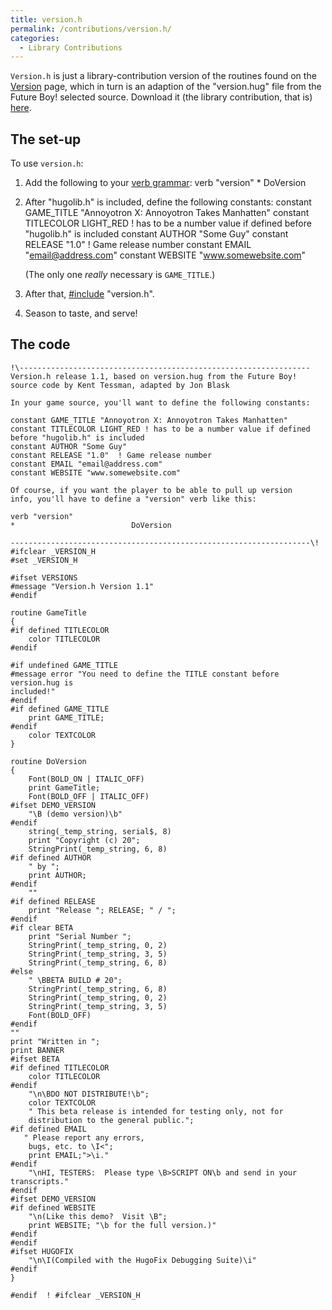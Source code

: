 ```yaml
---
title: version.h
permalink: /contributions/version.h/
categories: 
  - Library Contributions
---
```


`Version.h` is just a library-contribution version of the routines found
on the [Version](Version) page, which in turn is an adaption
of the "version.hug" file from the Future Boy! selected source. Download
it (the library contribution, that is)
[here](http://roody.gerynarsabode.org/hbe/version.h). 

## The set-up

To use `version.h`:

1.  Add the following to your [verb grammar](Grammar):
        verb "version"
        *                          DoVersion
2.  After "hugolib.h" is included, define the following constants:
        constant GAME_TITLE "Annoyotron X: Annoyotron Takes Manhatten"
        constant TITLECOLOR LIGHT_RED ! has to be a number value if defined before "hugolib.h" is included
        constant AUTHOR "Some Guy"
        constant RELEASE "1.0"  ! Game release number
        constant EMAIL "email@address.com"
        constant WEBSITE "www.somewebsite.com"

    (The only one *really* necessary is `GAME_TITLE`.)
3.  After that, [\#include](Include) "version.h".
4.  Season to taste, and serve!

## The code

    !\-----------------------------------------------------------------
    Version.h release 1.1, based on version.hug from the Future Boy!
    source code by Kent Tessman, adapted by Jon Blask

    In your game source, you'll want to define the following constants:

    constant GAME_TITLE "Annoyotron X: Annoyotron Takes Manhatten"
    constant TITLECOLOR LIGHT_RED ! has to be a number value if defined before "hugolib.h" is included
    constant AUTHOR "Some Guy"
    constant RELEASE "1.0"  ! Game release number
    constant EMAIL "email@address.com"
    constant WEBSITE "www.somewebsite.com"

    Of course, if you want the player to be able to pull up version
    info, you'll have to define a "version" verb like this:

    verb "version"
    *                          DoVersion

    -------------------------------------------------------------------\!
    #ifclear _VERSION_H
    #set _VERSION_H

    #ifset VERSIONS
    #message "Version.h Version 1.1"
    #endif

    routine GameTitle
    {
    #if defined TITLECOLOR
        color TITLECOLOR
    #endif

    #if undefined GAME_TITLE
    #message error "You need to define the TITLE constant before version.hug is
    included!"
    #endif
    #if defined GAME_TITLE
        print GAME_TITLE;
    #endif
        color TEXTCOLOR
    }

    routine DoVersion
    {
        Font(BOLD_ON | ITALIC_OFF)
        print GameTitle;
        Font(BOLD_OFF | ITALIC_OFF)
    #ifset DEMO_VERSION
        "\B (demo version)\b"
    #endif
        string(_temp_string, serial$, 8)
        print "Copyright (c) 20";
        StringPrint(_temp_string, 6, 8)
    #if defined AUTHOR
        " by ";
        print AUTHOR;
    #endif
        ""
    #if defined RELEASE
        print "Release "; RELEASE; " / ";
    #endif
    #if clear BETA
        print "Serial Number ";
        StringPrint(_temp_string, 0, 2)
        StringPrint(_temp_string, 3, 5)
        StringPrint(_temp_string, 6, 8)
    #else
        " \BBETA BUILD # 20";
        StringPrint(_temp_string, 6, 8)
        StringPrint(_temp_string, 0, 2)
        StringPrint(_temp_string, 3, 5)
        Font(BOLD_OFF)
    #endif
    ""
    print "Written in ";
    print BANNER
    #ifset BETA
    #if defined TITLECOLOR
        color TITLECOLOR
    #endif
        "\n\BDO NOT DISTRIBUTE!\b";
        color TEXTCOLOR
        " This beta release is intended for testing only, not for
        distribution to the general public.";
    #if defined EMAIL
       " Please report any errors,
        bugs, etc. to \I<";
        print EMAIL;">\i."
    #endif
        "\nHI, TESTERS:  Please type \B>SCRIPT ON\b and send in your transcripts."
    #endif
    #ifset DEMO_VERSION
    #if defined WEBSITE
        "\n(Like this demo?  Visit \B";
        print WEBSITE; "\b for the full version.)"
    #endif
    #endif
    #ifset HUGOFIX
        "\n\I(Compiled with the HugoFix Debugging Suite)\i"
    #endif
    }

    #endif  ! #ifclear _VERSION_H

